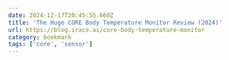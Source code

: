 ```yaml
---
date: 2024-12-17T20:45:55.660Z
title: 'The Huge CORE Body Temperature Monitor Review (2024)'
url: https://blog.irace.ai/core-body-temperature-monitor
category: bookmark
tags: ['core', 'sensor']
---
```

